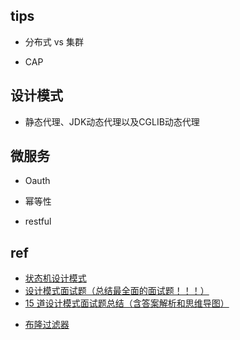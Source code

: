 
## tips 

+ 分布式 vs 集群

+ CAP

## 设计模式

+ 静态代理、JDK动态代理以及CGLIB动态代理

## 微服务

+ Oauth

+ 幂等性

+ restful

## ref

+ [状态机设计模式](https://www.jianshu.com/p/972ce0c98ce2)
+ [设计模式面试题（总结最全面的面试题！！！）](https://juejin.cn/post/6844904125721772039)
+ [15 道设计模式面试题总结（含答案解析和思维导图）](https://www.cxyxiaowu.com/16297.html)
<!-- detals -->
+ [布隆过滤器](https://juejin.cn/post/6844904007790673933)